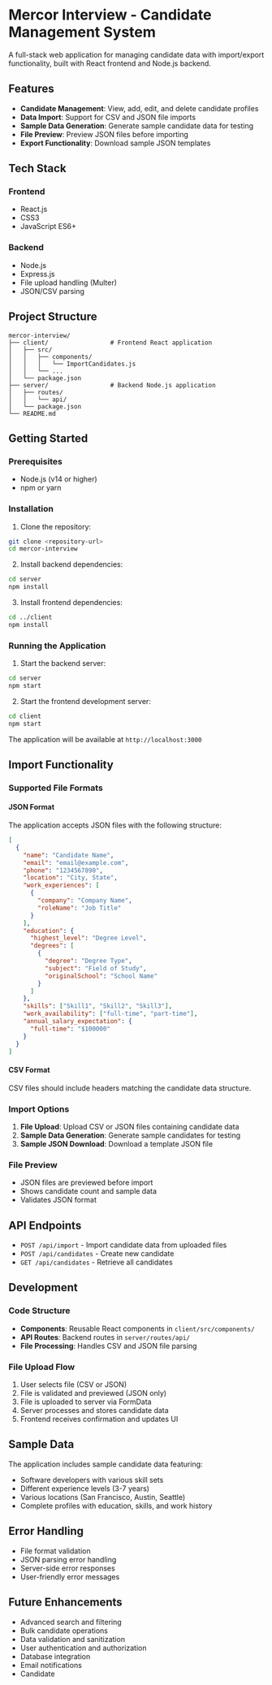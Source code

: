 # Mercor Interview - Candidate Management System

A full-stack web application for managing candidate data with import/export functionality, built with React frontend and Node.js backend.

## Features

- **Candidate Management**: View, add, edit, and delete candidate profiles
- **Data Import**: Support for CSV and JSON file imports
- **Sample Data Generation**: Generate sample candidate data for testing
- **File Preview**: Preview JSON files before importing
- **Export Functionality**: Download sample JSON templates

## Tech Stack

### Frontend
- React.js
- CSS3
- JavaScript ES6+

### Backend
- Node.js
- Express.js
- File upload handling (Multer)
- JSON/CSV parsing

## Project Structure

```
mercor-interview/
├── client/                 # Frontend React application
│   ├── src/
│   │   ├── components/
│   │   │   └── ImportCandidates.js
│   │   └── ...
│   └── package.json
├── server/                 # Backend Node.js application
│   ├── routes/
│   │   └── api/
│   └── package.json
└── README.md
```

## Getting Started

### Prerequisites
- Node.js (v14 or higher)
- npm or yarn

### Installation

1. Clone the repository:
```bash
git clone <repository-url>
cd mercor-interview
```

2. Install backend dependencies:
```bash
cd server
npm install
```

3. Install frontend dependencies:
```bash
cd ../client
npm install
```

### Running the Application

1. Start the backend server:
```bash
cd server
npm start
```

2. Start the frontend development server:
```bash
cd client
npm start
```

The application will be available at `http://localhost:3000`

## Import Functionality

### Supported File Formats

#### JSON Format
The application accepts JSON files with the following structure:

```json
[
  {
    "name": "Candidate Name",
    "email": "email@example.com",
    "phone": "1234567890",
    "location": "City, State",
    "work_experiences": [
      {
        "company": "Company Name",
        "roleName": "Job Title"
      }
    ],
    "education": {
      "highest_level": "Degree Level",
      "degrees": [
        {
          "degree": "Degree Type",
          "subject": "Field of Study",
          "originalSchool": "School Name"
        }
      ]
    },
    "skills": ["Skill1", "Skill2", "Skill3"],
    "work_availability": ["full-time", "part-time"],
    "annual_salary_expectation": {
      "full-time": "$100000"
    }
  }
]
```

#### CSV Format
CSV files should include headers matching the candidate data structure.

### Import Options

1. **File Upload**: Upload CSV or JSON files containing candidate data
2. **Sample Data Generation**: Generate sample candidates for testing
3. **Sample JSON Download**: Download a template JSON file

### File Preview
- JSON files are previewed before import
- Shows candidate count and sample data
- Validates JSON format

## API Endpoints

- `POST /api/import` - Import candidate data from uploaded files
- `POST /api/candidates` - Create new candidate
- `GET /api/candidates` - Retrieve all candidates

## Development

### Code Structure
- **Components**: Reusable React components in `client/src/components/`
- **API Routes**: Backend routes in `server/routes/api/`
- **File Processing**: Handles CSV and JSON file parsing

### File Upload Flow
1. User selects file (CSV or JSON)
2. File is validated and previewed (JSON only)
3. File is uploaded to server via FormData
4. Server processes and stores candidate data
5. Frontend receives confirmation and updates UI

## Sample Data

The application includes sample candidate data featuring:
- Software developers with various skill sets
- Different experience levels (3-7 years)
- Various locations (San Francisco, Austin, Seattle)
- Complete profiles with education, skills, and work history

## Error Handling

- File format validation
- JSON parsing error handling
- Server-side error responses
- User-friendly error messages

## Future Enhancements

- Advanced search and filtering
- Bulk candidate operations
- Data validation and sanitization
- User authentication and authorization
- Database integration
- Email notifications
- Candidate